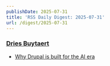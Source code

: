 ```yaml
---
publishDate: 2025-07-31
title: 'RSS Daily Digest: 2025-07-31'
url: /digest/2025-07-31
---
```


### [Dries Buytaert](https://dri.es/)

  * [Why Drupal is built for the AI era](https://dri.es/why-drupal-is-built-for-the-ai-era)
  
